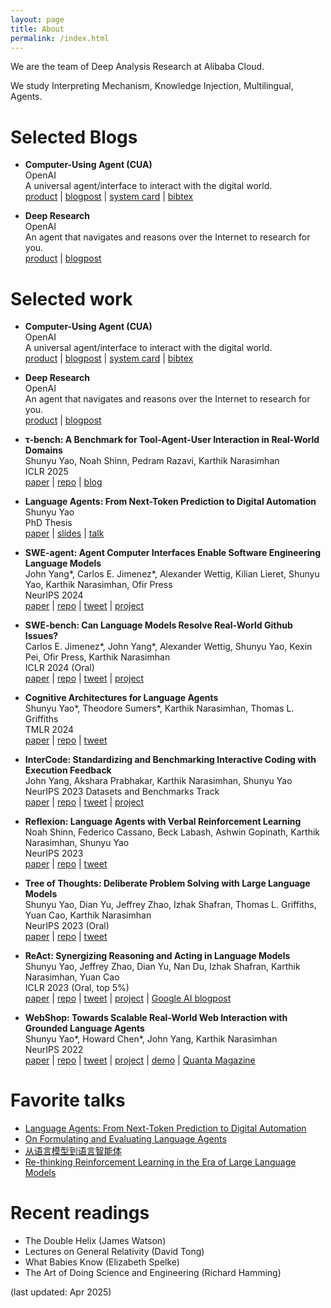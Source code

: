 ```yaml
---
layout: page
title: About
permalink: /index.html
---
```


We are the team of Deep Analysis Research at Alibaba Cloud.

We study Interpreting Mechanism, Knowledge Injection, Multilingual, Agents.

# Selected Blogs

- **Computer-Using Agent (CUA)** <br>
  OpenAI <br>
  A universal agent/interface to interact with the digital world. <br>
    [product](https://operator.chatgpt.com) |
    [blogpost](https://openai.com/index/computer-using-agent/) |
    [system card](https://cdn.openai.com/operator_system_card.pdf) |
    [bibtex](http://cdn.openai.com/cua/cua2025.bib)



- **Deep Research** <br>
  OpenAI <br>
  An agent that navigates and reasons over the Internet to research for you. <br>
    [product](https://chatgpt.com) |
    [blogpost](https://openai.com/index/introducing-deep-research/)
  

# Selected work

- **Computer-Using Agent (CUA)** <br>
  OpenAI <br>
  A universal agent/interface to interact with the digital world. <br>
    [product](https://operator.chatgpt.com) |
    [blogpost](https://openai.com/index/computer-using-agent/) |
    [system card](https://cdn.openai.com/operator_system_card.pdf) |
    [bibtex](http://cdn.openai.com/cua/cua2025.bib)



- **Deep Research** <br>
  OpenAI <br>
  An agent that navigates and reasons over the Internet to research for you. <br>
    [product](https://chatgpt.com) |
    [blogpost](https://openai.com/index/introducing-deep-research/) 

  
- **τ-bench: A Benchmark for Tool-Agent-User Interaction in Real-World Domains** <br>
  Shunyu Yao, Noah Shinn, Pedram Razavi, Karthik Narasimhan <br>
  ICLR 2025 <br>
    [paper](https://arxiv.org/abs/2406.12045) |
    [repo](https://github.com/sierra-research/tau-bench) |
    [blog](https://sierra.ai/blog/benchmarking-ai-agents)

- **Language Agents: From Next-Token Prediction to Digital Automation** <br>
  Shunyu Yao <br>
  PhD Thesis <br>
    [paper](https://ysymyth.github.io/papers/Dissertation-finalized.pdf) |
    [slides](https://ysymyth.github.io/papers/fpo.pdf) |
    [talk](https://www.youtube.com/watch?v=zwfE6J2BIR4)

- **SWE-agent: Agent Computer Interfaces Enable Software Engineering Language Models** <br>
  John Yang\*, Carlos E. Jimenez\*, Alexander Wettig, Kilian Lieret, Shunyu Yao, Karthik Narasimhan, Ofir Press <br>
  NeurIPS 2024 <br>
    [paper](https://swe-agent.com/paper.pdf) |
    [repo](https://github.com/princeton-nlp/SWE-agent) |
    [tweet](https://twitter.com/jyangballin/status/1775114444370051582) |
    [project](http://www.swe-agent.com)
  

- **SWE-bench: Can Language Models Resolve Real-World Github Issues?** <br>
  Carlos E. Jimenez\*, John Yang\*, Alexander Wettig, Shunyu Yao, Kexin Pei, Ofir Press, Karthik Narasimhan <br>
  ICLR 2024 (Oral) <br>
    [paper](https://arxiv.org/abs/2310.06770) |
    [repo](https://github.com/princeton-nlp/SWE-bench) |
    [tweet](https://twitter.com/jyangballin/status/1711822353473437953) |
    [project](http://www.swebench.com)

- **Cognitive Architectures for Language Agents** <br>
    Shunyu Yao\*, Theodore Sumers\*, Karthik Narasimhan, Thomas L. Griffiths <br>
    TMLR 2024 <br>
    [paper](https://arxiv.org/abs/2309.02427) |
    [repo](https://github.com/ysymyth/awesome-language-agents) |
    [tweet](https://twitter.com/ShunyuYao12/status/1699396834983362690)


- **InterCode: Standardizing and Benchmarking Interactive Coding with Execution Feedback** <br>
    John Yang, Akshara Prabhakar, Karthik Narasimhan, Shunyu Yao <br>
    NeurIPS 2023 Datasets and Benchmarks Track <br>
    [paper](https://arxiv.org/abs/2306.14898) |
    [repo](https://github.com/princeton-nlp/intercode) |
    [tweet](https://twitter.com/ShunyuYao12/status/1675903408727896066) |
    [project](https://intercode-benchmark.github.io)
  
- **Reflexion: Language Agents with Verbal Reinforcement Learning** <br>
    Noah Shinn, Federico Cassano, Beck Labash, Ashwin Gopinath, Karthik Narasimhan, Shunyu Yao <br>
    NeurIPS 2023 <br>
    [paper](https://arxiv.org/abs/2303.11366) |
    [repo](https://github.com/noahshinn024/reflexion) |
    [tweet](https://twitter.com/ShunyuYao12/status/1661875632387641345)

- **Tree of Thoughts: Deliberate Problem Solving with Large Language Models** <br>
    Shunyu Yao, Dian Yu, Jeffrey Zhao, Izhak Shafran, Thomas L. Griffiths, Yuan Cao, Karthik Narasimhan <br>
    NeurIPS 2023 (Oral) <br>
    [paper](https://arxiv.org/abs/2305.10601) |
    [repo](https://github.com/ysymyth/tree-of-thought-llm) |
    [tweet](https://twitter.com/ShunyuYao12/status/1659357547474681857)
    
- **ReAct: Synergizing Reasoning and Acting in Language Models** <br>
    Shunyu Yao, Jeffrey Zhao, Dian Yu, Nan Du, Izhak Shafran, Karthik Narasimhan, Yuan Cao <br>
    ICLR 2023 (Oral, top 5%) <br>
    [paper](https://arxiv.org/abs/2210.03629) |
    [repo](https://github.com/ysymyth/ReAct) |
    [tweet](https://twitter.com/ShunyuYao12/status/1579475607402217472) |
    [project](https://react-lm.github.io) |
    [Google AI blogpost](https://ai.googleblog.com/2022/11/react-synergizing-reasoning-and-acting.html)
    
- **WebShop: Towards Scalable Real-World Web Interaction with Grounded Language Agents** <br>
    Shunyu Yao\*, Howard Chen\*, John Yang, Karthik Narasimhan <br>
    NeurIPS 2022 <br>
    [paper](https://arxiv.org/abs/2207.01206) | 
    [repo](https://github.com/princeton-nlp/WebShop) | 
    [tweet](https://twitter.com/ShunyuYao12/status/1546220013186596864) |
    [project](https://webshop-pnlp.github.io) | 
    [demo](https://webshop-pnlp.github.io/#demo) |
    [Quanta Magazine](https://www.quantamagazine.org/machines-learn-better-if-we-teach-them-the-basics-20230201/)


# Favorite talks
- [Language Agents: From Next-Token Prediction to Digital Automation](https://www.youtube.com/watch?v=zwfE6J2BIR4)
- [On Formulating and Evaluating Language Agents](https://www.youtube.com/watch?v=qmGu9okiICU) 
- [从语言模型到语言智能体](https://www.bilibili.com/video/BV1ju4y1e7Em)
- [Re-thinking Reinforcement Learning in the Era of Large Language Models](https://docs.google.com/presentation/d/1mlhFBRdzN3aXQ1kDCwxGFfnQdjnHr7Ou9DAhLk186Y0/edit?usp=sharing&resourcekey=0-MVtkY5wr6GD-Dm80Cvsruw)


# Recent readings
* The Double Helix (James Watson)
* Lectures on General Relativity (David Tong)
* What Babies Know (Elizabeth Spelke)
* The Art of Doing Science and Engineering (Richard Hamming)

(last updated: Apr 2025)
